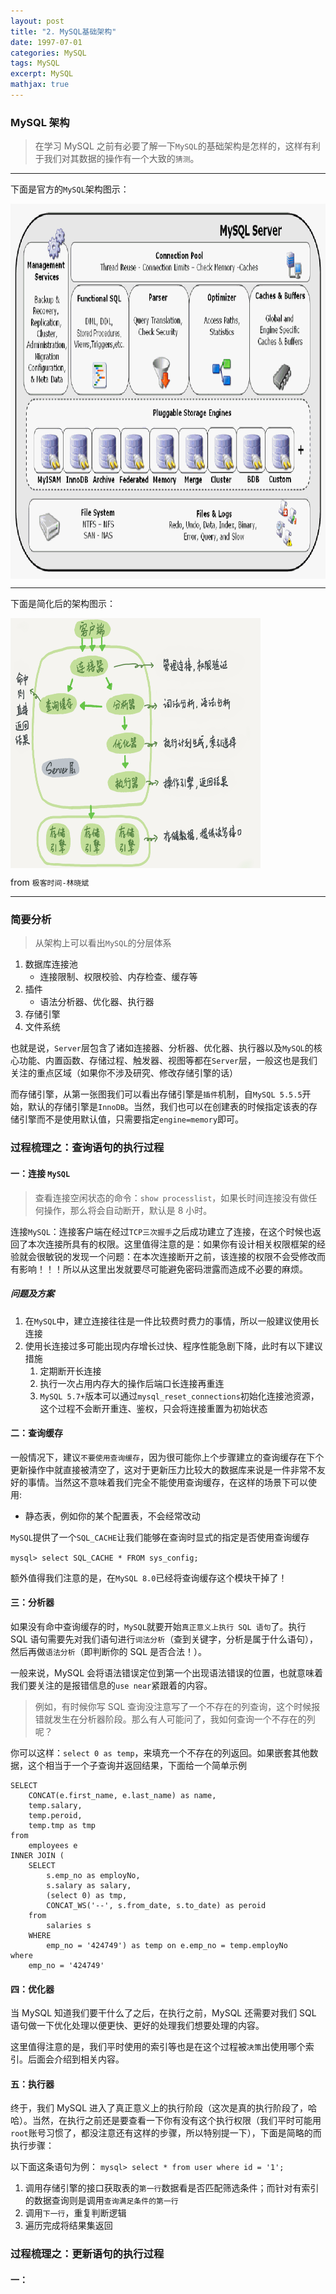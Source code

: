 ```yaml
---
layout: post
title: "2. MySQL基础架构"
date: 1997-07-01
categories: MySQL
tags: MySQL
excerpt: MySQL
mathjax: true
---
```


### MySQL 架构

> 在学习 MySQL 之前有必要了解一下`MySQL`的基础架构是怎样的，这样有利于我们对其数据的操作有一个大致的`猜测`。

---

下面是官方的`MySQL`架构图示：

<img src="/images/mysql/1.gif" width="750" height="600" align="center"/>

---

下面是简化后的架构图示：

<img src="/images/mysql/0.png" width="400" height="400" align="center"/>

from `极客时间-林晓斌`

---

### 简要分析

> 从架构上可以看出`MySQL`的分层体系

1. 数据库连接池
   - 连接限制、权限校验、内存检查、缓存等
2. 插件
   - 语法分析器、优化器、执行器
3. 存储引擎
4. 文件系统

也就是说，`Server`层包含了诸如连接器、分析器、优化器、执行器以及`MySQL`的核心功能、内置函数、存储过程、触发器、视图等都在`Server`层，一般这也是我们关注的重点区域（如果你不涉及研究、修改存储引擎的话）

而存储引擎，从第一张图我们可以看出存储引擎是`插件`机制，自`MySQL 5.5.5`开始，默认的存储引擎是`InnoDB`。当然，我们也可以在创建表的时候指定该表的存储引擎而不是使用默认值，只需要指定`engine=memory`即可。

### 过程梳理之：查询语句的执行过程

#### 一：连接 `MySQL`

> 查看连接空闲状态的命令：`show processlist`，如果长时间连接没有做任何操作，那么将会自动断开，默认是 8 小时。

连接`MySQL`：连接客户端在经过`TCP三次握手`之后成功建立了连接，在这个时候也返回了本次连接所具有的权限。这里值得注意的是：如果你有设计相关权限框架的经验就会很敏锐的发现一个问题：在本次连接断开之前，该连接的权限不会受修改而有影响！！！所以从这里出发就要尽可能避免密码泄露而造成不必要的麻烦。

##### 问题及方案

1. 在`MySQL`中，建立连接往往是一件比较费时费力的事情，所以一般建议使用长连接
2. 使用长连接过多可能出现内存增长过快、程序性能急剧下降，此时有以下建议措施
   1. 定期断开长连接
   2. 执行一次占用内存大的操作后端口长连接再重连
   3. `MySQL 5.7+`版本可以通过`mysql_reset_connections`初始化连接池资源，这个过程不会断开重连、鉴权，只会将连接重置为初始状态

#### 二：查询缓存

一般情况下，建议`不要使用查询缓存`，因为很可能你上个步骤建立的查询缓存在下个更新操作中就直接被清空了，这对于更新压力比较大的数据库来说是一件非常不友好的事情。当然这不意味着我们完全不能使用查询缓存，在这样的场景下可以使用:

- 静态表，例如你的某个配置表，不会经常改动

`MySQL`提供了一个`SQL_CACHE`让我们能够在查询时显式的指定是否使用查询缓存

`mysql> select SQL_CACHE * FROM sys_config;`

额外值得我们注意的是，在`MySQL 8.0`已经将查询缓存这个模块干掉了！

#### 三：分析器

如果没有命中查询缓存的时，`MySQL`就要开始`真正意义上执行 SQL 语句`了。执行 SQL 语句需要先对我们语句进行`词法分析`（查到关键字，分析是属于什么语句），然后再做`语法分析`（即判断你的 SQL 是否合法！）。

一般来说，MySQL 会将语法错误定位到第一个出现语法错误的位置，也就意味着我们要关注的是报错信息的`use near`紧跟着的内容。

> 例如，有时候你写 SQL 查询没注意写了一个不存在的列查询，这个时候报错就发生在分析器阶段。那么有人可能问了，我如何查询一个不存在的列呢？

你可以这样：`select 0 as temp`，来填充一个不存在的列返回。如果嵌套其他数据，这个相当于一个子查询并返回结果，下面给一个简单示例

```
SELECT
	CONCAT(e.first_name, e.last_name) as name,
	temp.salary,
	temp.peroid,
	temp.tmp as tmp
from
	employees e
INNER JOIN (
	SELECT
		s.emp_no as employNo,
		s.salary as salary,
		(select 0) as tmp,
		CONCAT_WS('--', s.from_date, s.to_date) as peroid
	from
		salaries s
	WHERE
		emp_no = '424749') as temp on e.emp_no = temp.employNo
where
	emp_no = '424749'
```

#### 四：优化器

当 MySQL 知道我们要干什么了之后，在执行之前，MySQL 还需要对我们 SQL 语句做一下优化处理以便更快、更好的处理我们想要处理的内容。

这里值得注意的是，我们平时使用的索引等也是在这个过程被`决策`出使用哪个索引。后面会介绍到相关内容。

#### 五：执行器

终于，我们 MySQL 进入了真正意义上的执行阶段（这次是真的执行阶段了，哈哈）。当然，在执行之前还是要查看一下你有没有这个执行权限（我们平时可能用`root`账号习惯了，都没注意还有这样的步骤，所以特别提一下），下面是简略的而执行步骤：

以下面这条语句为例：
`mysql> select * from user where id = '1';`

1. 调用存储引擎的接口获取表的`第一行`数据看是否匹配筛选条件；而针对有索引的数据查询则是调用`查询满足条件的第一行`
2. 调用`下一行`，重复判断逻辑
3. 遍历完成将结果集返回

### 过程梳理之：更新语句的执行过程

#### 一：
